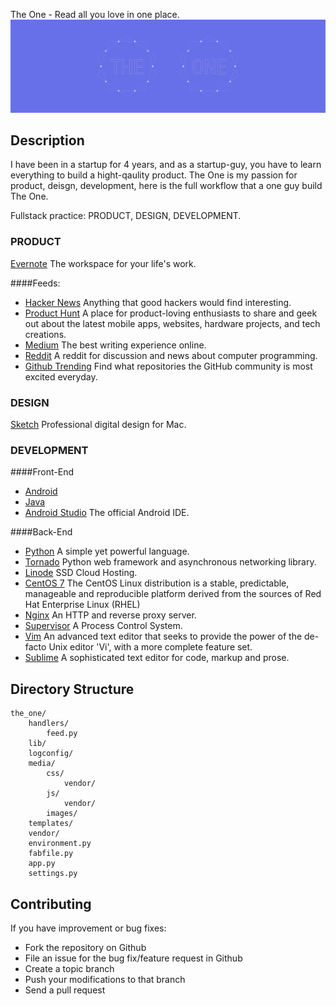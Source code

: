 The One -  Read all you love in one place.
![Alt text](/design/header.png)

## Description

I have been in a startup for 4 years, and as a startup-guy, you have to learn everything to build a hight-qaulity product. The One is my passion for product, deisgn, development, here is the full workflow that a one guy build The One.

Fullstack practice: PRODUCT, DESIGN, DEVELOPMENT.

### PRODUCT
[Evernote](https://evernote.com/) The workspace for your life's work.


####Feeds: 

* [Hacker News](http://news.ycombinator.com/) Anything that good hackers would find interesting.
* [Product Hunt](http://www.producthunt.com/) A place for product-loving enthusiasts to share and geek out about the latest mobile apps, websites, hardware projects, and tech creations.
* [Medium](https://medium.com/) The best writing experience online.
* [Reddit](http://www.reddit.com/r/programming) A reddit for discussion and news about computer programming.
* [Github Trending](https://github.com/trending) Find what repositories the GitHub community is most excited everyday.

### DESIGN
[Sketch](http://bohemiancoding.com/) Professional digital design for Mac.

### DEVELOPMENT

####Front-End
* [Android]()
* [Java]()
* [Android Studio](http://developer.android.com/sdk/index.html) The official Android IDE.

####Back-End

* [Python](https://www.python.org/) A simple yet powerful language.
* [Tornado](https://groups.google.com/forum/#!forum/python-tornado)  Python web framework and asynchronous networking library.
* [Linode](https://www.linode.com/) SSD Cloud Hosting.
* [CentOS 7](https://www.centos.org/) The CentOS Linux distribution is a stable, predictable, manageable and reproducible platform derived from the sources of Red Hat Enterprise Linux (RHEL)
* [Nginx](http://nginx.org/en/) An HTTP and reverse proxy server.
* [Supervisor](http://supervisord.org/) A Process Control System.
* [Vim](http://www.vim.org/about.php) An advanced text editor that seeks to provide the power of the de-facto Unix editor 'Vi', with a more complete feature set.
* [Sublime](http://www.sublimetext.com/) A sophisticated text editor for code, markup and prose.

## Directory Structure

    the_one/
        handlers/
            feed.py
        lib/
        logconfig/
        media/
            css/
                vendor/
            js/
                vendor/
            images/
        templates/
        vendor/
        environment.py
        fabfile.py
        app.py
        settings.py

## Contributing

If you have improvement or bug fixes:

* Fork the repository on Github
* File an issue for the bug fix/feature request in Github
* Create a topic branch
* Push your modifications to that branch
* Send a pull request
